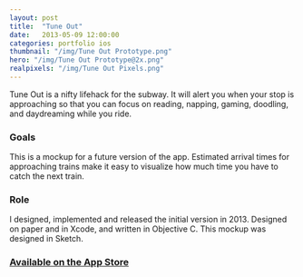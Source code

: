 ```yaml
---
layout: post
title:  "Tune Out"
date:   2013-05-09 12:00:00
categories: portfolio ios
thumbnail: "/img/Tune Out Prototype.png"
hero: "/img/Tune Out Prototype@2x.png"
realpixels: "/img/Tune Out Pixels.png"
---
```


Tune Out is a nifty lifehack for the subway. It will alert you when your stop is approaching so that you can focus on reading, napping, gaming, doodling, and daydreaming while you ride.

### Goals
This is a mockup for a future version of the app. Estimated arrival times for approaching trains make it easy to visualize how much time you have to catch the next train.

### Role
I designed, implemented and released the initial version in 2013. Designed on paper and in Xcode, and written in Objective C. This mockup was designed in Sketch.

### [Available on the App Store](https://itunes.apple.com/us/app/tune-out-l-train-subway-nyc/id644130884?mt=8)
